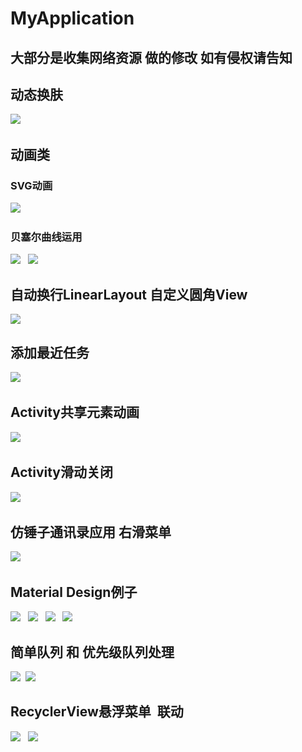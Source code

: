 # MyApplication
## 大部分是收集网络资源 做的修改 如有侵权请告知
## 动态换肤
![](/ScreenShoot/SkinLoaderScreenShoot.gif )  
## 动画类
### SVG动画
![](/ScreenShoot/AnimSVGScreenShoot.gif )  
### 贝塞尔曲线运用
![](/ScreenShoot/AnimScreenShoot.gif )  
![](/ScreenShoot/AnimScreenShoot1.gif )  
## 自动换行LinearLayout 自定义圆角View
![](/ScreenShoot/AutoLineLayoutScreenShoot.gif )
## 添加最近任务
![](/ScreenShoot/AddRecentTaskScreenShoot.gif)  
## Activity共享元素动画
![](/ScreenShoot/SceneTransitionScreenShoot.gif ) 
## Activity滑动关闭
![](/ScreenShoot/SwipBackCloseScreenShoot.gif )  
## 仿锤子通讯录应用 右滑菜单
![](/ScreenShoot/RightSwipMenuScreenShoot.gif )  
## Material Design例子
![](/ScreenShoot/CollapsingToolbarLayoutScreenShoot.gif )  
![](/ScreenShoot/NestedScrolling1ScreenShoot.gif )  
![](/ScreenShoot/NestedScrolling2ScreenShoot.gif )  
![](/ScreenShoot/NestedScrollingScreenShoot.gif )  
## 简单队列 和 优先级队列处理
![](/ScreenShoot/SimpleQueueScreenShoot.gif ) 
![](/ScreenShoot/PriorityQueueScreenShoot.gif )  
## RecyclerView悬浮菜单  联动
![](/ScreenShoot/RecyclerViewItemDecorationScreenShoot.gif )  
![](/ScreenShoot/RecyclerViewRelatedScreenShoot.gif )  
